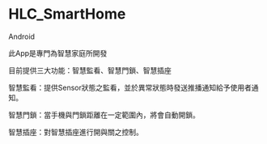 # HLC_SmartHome
Android

此App是專門為智慧家庭所開發


目前提供三大功能：智慧監看、智慧門鎖、智慧插座

智慧監看：提供Sensor狀態之監看，並於異常狀態時發送推播通知給予使用者通知。


智慧門鎖：當手機與門鎖距離在一定範圍內，將會自動開鎖。


智慧插座：對智慧插座進行開與關之控制。


